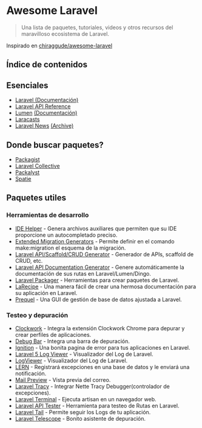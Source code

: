 # Awesome Laravel

> Una lista de paquetes, tutoriales, videos y otros recursos del maravilloso ecosistema de Laravel.

Inspirado en [chiraggude/awesome-laravel](https://github.com/chiraggude/awesome-laravel)

## Índice de contenidos

## Esenciales

* [Laravel (Documentación)](https://laravel.com/docs)
* [Laravel API Reference](https://laravel.com/api/master/) 
* [Lumen](https://lumen.laravel.com/) [(Documentación)](https://lumen.laravel.com/)
* [Laracasts](https://laracasts.com/)
* [Laravel News](https://laravel-news.com/) [(Archive)](https://laravel-news.com/archive/)

## Donde buscar paquetes?

* [Packagist](https://packagist.org/)
* [Laravel Collective](https://laravelcollective.com/)
* [Packalyst](https://packalyst.com/)
* [Spatie](https://spatie.be/en/opensource/laravel)

## Paquetes utiles

### Herramientas de desarrollo

* [IDE Helper](https://github.com/barryvdh/laravel-ide-helper) - Genera archivos auxiliares que permiten que su IDE proporcione un autocompletado preciso.
* [Extended Migration Generators](https://github.com/laracasts/Laravel-5-Generators-Extended) - Permite definir en el comando make:migration el esquema de la migración.
* [Laravel API/Scaffold/CRUD Generator](https://github.com/InfyOmLabs/laravel-generator) - Generador de APIs, scaffold de CRUD, etc.
* [Laravel API Documentation Generator](https://github.com/mpociot/laravel-apidoc-generator) - Genere automáticamente la documentación de sus rutas en Laravel/Lumen/Dingo.
* [Laravel Packager](https://github.com/Jeroen-G/Laravel-Packager) - Herramientas para crear paquetes de Laravel.
* [LaRecipe](https://github.com/saleem-hadad/larecipe) - Una manera fácil de crear una hermosa documentación para su aplicación en Laravel.
* [Prequel](https://github.com/Protoqol/Prequel/) - Una GUI de gestión de base de datos ajustada a Laravel.

### Testeo y depuración

* [Clockwork](https://github.com/itsgoingd/clockwork) - Integra la extensión Clockwork Chrome para depurar y crear perfiles de aplicaciones.
* [Debug Bar](https://github.com/barryvdh/laravel-debugbar) - Integra una barra de depuración.
* [Ignition](https://github.com/facade/ignition) - Una bonita pagina de error para tus aplicaciones en Laravel.
* [Laravel 5 Log Viewer](https://github.com/rap2hpoutre/laravel-log-viewer) - Visualizador del Log de Laravel.
* [LogViewer](https://github.com/ARCANEDEV/LogViewer) - Visualizador del Log de Laravel.
* [LERN](https://github.com/tylercd100/lern) - Registrará excepciones en una base de datos y le enviará una notificación.
* [Mail Preview](https://github.com/spatie/laravel-mail-preview) - Vista previa del correo.
* [Laravel Tracy](https://github.com/recca0120/laravel-tracy) - Integrar Nette Tracy Debugger(controlador de excepciones).
* [Laravel Terminal](https://github.com/recca0120/laravel-terminal) - Ejecuta artisan en un navegador web.
* [Laravel API Tester](https://github.com/asvae/laravel-api-tester) - Herramienta para testeo de Rutas en Laravel.
* [Laravel Tail](https://github.com/spatie/laravel-tail) - Permite seguir los Logs de tu aplicación.
* [Laravel Telescope](https://github.com/laravel/telescope) - Bonito asistente de depuración.

